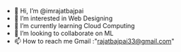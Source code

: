 - 👋 Hi, I’m @imrajatbajpai
- 👀 I’m interested in Web Designing
- 🌱 I’m currently learning Cloud Computing
- 💞️ I’m looking to collaborate on ML
- 📫 How to reach me Gmail :"rajatbajpai33@gmail.com"

<!---
imrajatbajpai/imrajatbajpai is a ✨ special ✨ repository because its `README.md` (this file) appears on your GitHub profile.
You can click the Preview link to take a look at your changes.
--->
